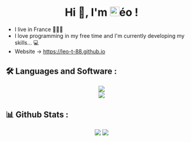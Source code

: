 <h1 align="center">Hi 👋, I'm <img src="https://leo-t-88.github.io/assets/favicon.png" height="25px">éo !</h1>

- I live in France 💙🤍💖
- I love programming  in my free time and I'm currently developing my skills... 💻
- Website → https://leo-t-88.github.io 

## 🛠️ Languages and Software :
<p align="center">
  <img src="https://skillicons.dev/icons?i=html,css,js,cs,cpp,java,php"><br>
  <img src="https://skillicons.dev/icons?i=vscode,visualstudio,rider,idea,ps,git">
</p>

## 📊 Github Stats :
<div align="center">
  <img src="https://github-readme-stats.vercel.app/api?username=leo-t-88&show_icons=true&theme=transparent&hide_border=true">
  <img src="https://github-readme-stats.vercel.app/api/top-langs/?username=leo-t-88&layout=donut&theme=transparent&hide_border=true">
</div>
